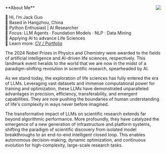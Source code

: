 
<img align="right" src="https://github-readme-stats.vercel.app/api?username=JackKuo666&show_icons=true">
**About Me**  

👋 Hi, I’m Jack Guo  
📍 Based in Hangzhou, China  
🐍 Python Enthusiast | AI Researcher  
🧠 Focus: LLM Agents · Foundation Models · NLP · Data Mining  
🔬 Applying AI to advance Life Sciences  
📄 Learn more: [CV / Portfolio](https://menghaoguo.com/)  


The 2024 Nobel Prizes in Physics and Chemistry were awarded to the fields of artificial intelligence and AI-driven life sciences, respectively. This landmark event heralds to the world that we are now in the midst of a paradigm-shifting revolution in scientific research, spearheaded by AI.  

As we stand today, the exploration of life sciences has fully entered the era of LLMs. Leveraging vast datasets and immense computational power for training and optimization, these LLMs have demonstrated unparalleled advantages in precision, efficiency, transferability, and emergent capabilities. They are now pushing the boundaries of human understanding of life's complexity in ways never before imagined.  

The transformative impact of LLMs on scientific research extends far beyond algorithmic performance. More profoundly, they have catalyzed the emergence of a new generation of infrastructure and platform systems, shifting the paradigm of scientific discovery from isolated model breakthroughs to an end-to-end intelligent closed loop. This enables autonomous decision-making, dynamic optimization, and continuous evolution for high-complexity, large-scale research tasks.
